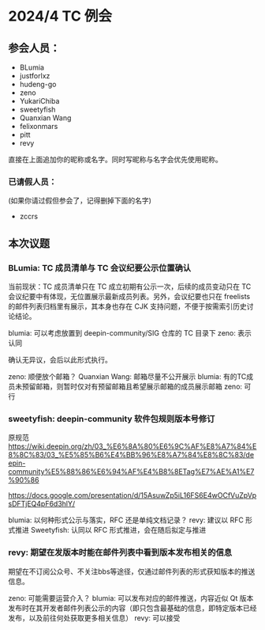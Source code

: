 2024/4 TC 例会
===

## 参会人员：

- BLumia
- justforlxz
- hudeng-go
- zeno
- YukariChiba
- sweetyfish
- Quanxian Wang
- felixonmars
- pitt
- revy


直接在上面追加你的昵称或名字。同时写昵称与名字会优先使用昵称。

### 已请假人员：

(如果你请过假但参会了，记得删掉下面的名字)

- zccrs

## 本次议题

### BLumia: TC 成员清单与 TC 会议纪要公示位置确认

当前现状：TC 成员清单只在 TC 成立初期有公示一次，后续的成员变动只在 TC 会议纪要中有体现，无位置展示最新成员列表。另外，会议纪要也只在 freelists 的邮件列表归档里有展示，其本身也存在 CJK 支持问题，不便于按需索引历史讨论结论。

blumia: 可以考虑放置到 deepin-community/SIG 仓库的 TC 目录下
zeno: 表示认同

确认无异议，会后以此形式执行。

zeno: 顺便放个邮箱？
Quanxian Wang: 邮箱尽量不公开展示
blumia: 有的TC成员未预留邮箱，则暂时仅对有预留邮箱且希望展示邮箱的成员展示邮箱
zeno: 可行

### sweetyfish: deepin-community 软件包规则版本号修订


原规范 https://wiki.deepin.org/zh/03_%E6%8A%80%E6%9C%AF%E8%A7%84%E8%8C%83/03_%E5%85%B6%E4%BB%96%E8%A7%84%E8%8C%83/deepin-community%E5%88%86%E6%94%AF%E4%B8%8ETag%E7%AE%A1%E7%90%86

https://docs.google.com/presentation/d/15AsuwZp5iL16FS6E4wOCfVuZpVpsDFTjEQ4pF6d3hlY/

blumia: 以何种形式公示与落实，RFC 还是单纯文档记录？
revy: 建议以 RFC 形式推进
Sweetyfish: 认同以 RFC 形式推进，会在随后拟定与推进

### revy: 期望在发版本时能在邮件列表中看到版本发布相关的信息

期望在不订阅公众号、不关注bbs等途径，仅通过邮件列表的形式获知版本的推送信息。

zeno: 可能需要运营介入？
blumia: 可以发布对应的邮件推送，内容近似 Qt 版本发布时在其开发者邮件列表公示的内容（即只包含最基础的信息，即特定版本已经发布，以及前往何处获取更多相关信息）
revy: 可以接受
